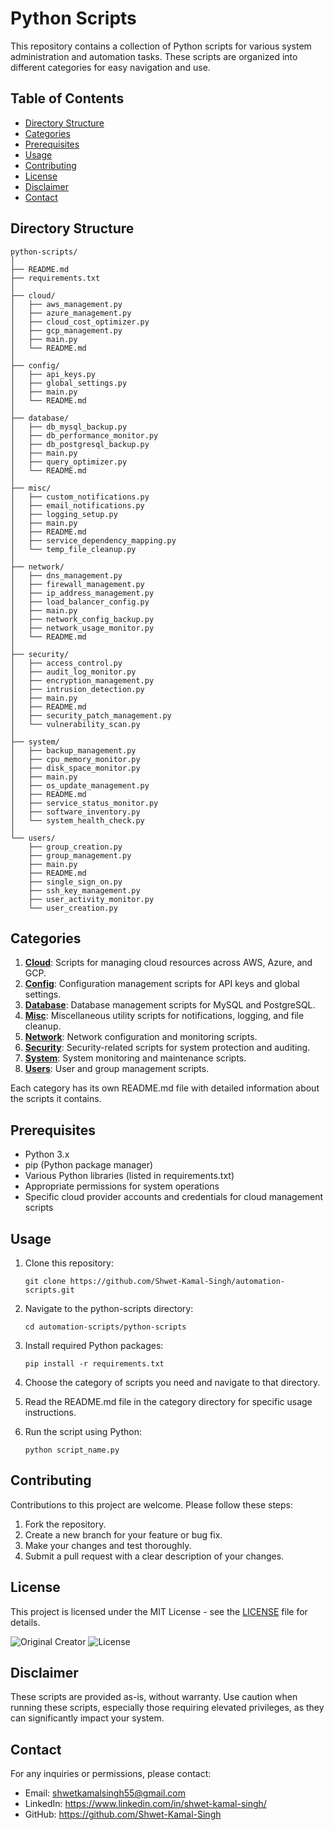 # Python Scripts

This repository contains a collection of Python scripts for various system administration and automation tasks. These scripts are organized into different categories for easy navigation and use.

## Table of Contents

- [Directory Structure](#directory-structure)
- [Categories](#categories)
- [Prerequisites](#prerequisites)
- [Usage](#usage)
- [Contributing](#contributing)
- [License](#license)
- [Disclaimer](#disclaimer)
- [Contact](#contact)

## Directory Structure
```
python-scripts/
│
├── README.md
├── requirements.txt
│
├── cloud/
│   ├── aws_management.py
│   ├── azure_management.py
│   ├── cloud_cost_optimizer.py
│   ├── gcp_management.py
│   ├── main.py
│   └── README.md
│
├── config/
│   ├── api_keys.py
│   ├── global_settings.py
│   ├── main.py
│   └── README.md
│
├── database/
│   ├── db_mysql_backup.py
│   ├── db_performance_monitor.py
│   ├── db_postgresql_backup.py
│   ├── main.py
│   ├── query_optimizer.py
│   └── README.md
│
├── misc/
│   ├── custom_notifications.py
│   ├── email_notifications.py
│   ├── logging_setup.py
│   ├── main.py
│   ├── README.md
│   ├── service_dependency_mapping.py
│   └── temp_file_cleanup.py
│
├── network/
│   ├── dns_management.py
│   ├── firewall_management.py
│   ├── ip_address_management.py
│   ├── load_balancer_config.py
│   ├── main.py
│   ├── network_config_backup.py
│   ├── network_usage_monitor.py
│   └── README.md
│
├── security/
│   ├── access_control.py
│   ├── audit_log_monitor.py
│   ├── encryption_management.py
│   ├── intrusion_detection.py
│   ├── main.py
│   ├── README.md
│   ├── security_patch_management.py
│   └── vulnerability_scan.py
│
├── system/
│   ├── backup_management.py
│   ├── cpu_memory_monitor.py
│   ├── disk_space_monitor.py
│   ├── main.py
│   ├── os_update_management.py
│   ├── README.md
│   ├── service_status_monitor.py
│   ├── software_inventory.py
│   └── system_health_check.py
│
└── users/
    ├── group_creation.py
    ├── group_management.py
    ├── main.py
    ├── README.md
    ├── single_sign_on.py
    ├── ssh_key_management.py
    ├── user_activity_monitor.py
    └── user_creation.py
```


## Categories

1. **[Cloud](./cloud/README.md)**: Scripts for managing cloud resources across AWS, Azure, and GCP.
2. **[Config](./config/README.md)**: Configuration management scripts for API keys and global settings.
3. **[Database](./database/README.md)**: Database management scripts for MySQL and PostgreSQL.
4. **[Misc](./misc/README.md)**: Miscellaneous utility scripts for notifications, logging, and file cleanup.
5. **[Network](./network/README.md)**: Network configuration and monitoring scripts.
6. **[Security](./security/README.md)**: Security-related scripts for system protection and auditing.
7. **[System](./system/README.md)**: System monitoring and maintenance scripts.
8. **[Users](./users/README.md)**: User and group management scripts.

Each category has its own README.md file with detailed information about the scripts it contains.

## Prerequisites

- Python 3.x
- pip (Python package manager)
- Various Python libraries (listed in requirements.txt)
- Appropriate permissions for system operations
- Specific cloud provider accounts and credentials for cloud management scripts

## Usage

1. Clone this repository:
   ```
   git clone https://github.com/Shwet-Kamal-Singh/automation-scripts.git
   ```

2. Navigate to the python-scripts directory:
   ```
   cd automation-scripts/python-scripts
   ```

3. Install required Python packages:
   ```
   pip install -r requirements.txt
   ```

4. Choose the category of scripts you need and navigate to that directory.

5. Read the README.md file in the category directory for specific usage instructions.

6. Run the script using Python:
   ```
   python script_name.py
   ```

## Contributing

Contributions to this project are welcome. Please follow these steps:

1. Fork the repository.
2. Create a new branch for your feature or bug fix.
3. Make your changes and test thoroughly.
4. Submit a pull request with a clear description of your changes.

## License

This project is licensed under the MIT License - see the [LICENSE](https://github.com/Shwet-Kamal-Singh/automation-scripts/blob/main/LICENSE) file for details.

![Original Creator](https://img.shields.io/badge/Original%20Creator-Shwet%20Kamal%20Singh-blue)
![License](https://img.shields.io/badge/License-MIT-green)

## Disclaimer

These scripts are provided as-is, without warranty. Use caution when running these scripts, especially those requiring elevated privileges, as they can significantly impact your system.

## Contact

For any inquiries or permissions, please contact:
- Email: shwetkamalsingh55@gmail.com
- LinkedIn: https://www.linkedin.com/in/shwet-kamal-singh/
- GitHub: https://github.com/Shwet-Kamal-Singh